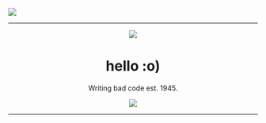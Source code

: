 ![](https://komarev.com/ghpvc/?username=imagine1337)
<hr>
<p align="middle"><img align="middle" src="https://imagine1337.github.io/akcat.gif"/></p>
<h1 align="middle">hello :o)</h1>
<p align="middle">
  Writing bad code est. 1945.</p>
<p align="middle"><img align="middle" src="https://komarev.com/ghpvc/?username=imagine1337"/></p>
<hr>
